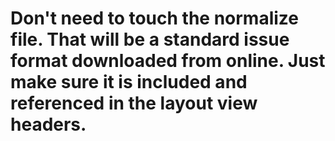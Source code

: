 
# Don't need to touch the normalize file.  That will be a standard issue format downloaded from online.  Just make sure it is included and referenced in the layout view headers.
